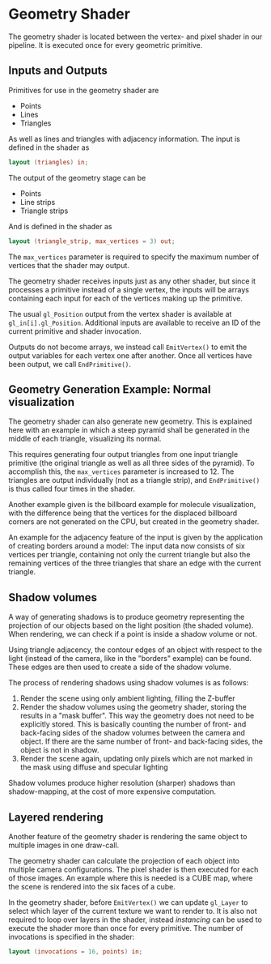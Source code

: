 # Geometry Shader
The geometry shader is located between the vertex- and pixel shader in our pipeline.
It is executed once for every geometric primitive.

## Inputs and Outputs
Primitives for use in the geometry shader are

* Points
* Lines
* Triangles

As well as lines and triangles with adjacency information.
The input is defined in the shader as
```glsl
layout (triangles) in;
```

The output of the geometry stage can be

* Points
* Line strips
* Triangle strips

And is defined in the shader as
```glsl
layout (triangle_strip, max_vertices = 3) out;
```

The `max_vertices` parameter is required to specify the maximum number of vertices
that the shader may output.

The geometry shader receives inputs just as any other shader, but since it processes
a primitive instead of a single vertex, the inputs will be arrays containing
each input for each of the vertices making up the primitive.

The usual `gl_Position` output from the vertex shader is available at
`gl_in[i].gl_Position`. Additional inputs are available to receive an ID of the
current primitive and shader invocation.

Outputs do not become arrays, we instead call `EmitVertex()` to emit the output
variables for each vertex one after another.
Once all vertices have been output, we call `EndPrimitive()`.

## Geometry Generation Example: Normal visualization
The geometry shader can also generate new geometry.
This is explained here with an example in which a steep pyramid shall be generated
in the middle of each triangle, visualizing its normal.

This requires generating four output triangles from one input triangle primitive
(the original triangle as well as all three sides of the pyramid).
To accomplish this, the `max_vertices` parameter is increased to 12.
The triangles are output individually (not as a triangle strip), and
`EndPrimitive()` is thus called four times in the shader.

Another example given is the billboard example for molecule visualization,
with the difference being that the vertices for the displaced billboard corners
are not generated on the CPU, but created in the geometry shader.

An example for the adjacency feature of the input is given by the application of
creating borders around a model:
The input data now consists of six vertices per triangle, containing not only
the current triangle but also the remaining vertices of the three triangles that
share an edge with the current triangle.

## Shadow volumes
A way of generating shadows is to produce geometry representing the projection
of our objects based on the light position (the shaded volume). When rendering,
we can check if a point is inside a shadow volume or not.

Using triangle adjacency, the contour edges of an object with respect to the light
(instead of the camera, like in the "borders" example) can be found.
These edges are then used to create a side of the shadow volume.

The process of rendering shadows using shadow volumes is as follows:

1. Render the scene using only ambient lighting, filling the Z-buffer
2. Render the shadow volumes using the geometry shader, storing the results in a
   "mask buffer". This way the geometry does not need to be explicitly stored.
   This is basically counting the number of front- and back-facing sides of the
   shadow volumes between the camera and object. If there are the same number of
   front- and back-facing sides, the object is not in shadow.
3. Render the scene again, updating only pixels which are not marked in the mask
   using diffuse and specular lighting 

Shadow volumes produce higher resolution (sharper) shadows than shadow-mapping,
at the cost of more expensive computation.

## Layered rendering
Another feature of the geometry shader is rendering the same object to multiple
images in one draw-call.

The geometry shader can calculate the projection of each object into multiple
camera configurations. The pixel shader is then executed for each of those images.
An example where this is needed is a CUBE map, where the scene is rendered into
the six faces of a cube.

In the geometry shader, before `EmitVertex()` we can update `gl_Layer` to select
which layer of the current texture we want to render to.
It is also not required to loop over layers in the shader, instead *instancing*
can be used to execute the shader more than once for every primitive.
The number of invocations is specified in the shader:

```glsl
layout (invocations = 16, points) in;
```
